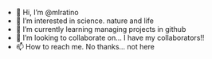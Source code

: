 - 👋 Hi, I’m @mlratino
- 👀 I’m interested in science. nature and life
- 🌱 I’m currently learning managing projects in github
- 💞️ I’m looking to collaborate on... I have my collaborators!!
- 📫 How to reach me.  No thanks... not here
<!---
mlratino/mlratino is a ✨ special ✨ repository because its `README.md` (this file) appears on your GitHub profile.
You can click the Preview link to take a look at your changes.
--->

